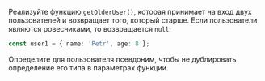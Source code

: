 
Реализуйте функцию `getOlderUser()`, которая принимает на вход двух пользователей и возвращает того, который старше. Если пользователи являются ровесниками, то возвращается `null`:

```typescript
const user1 = { name: 'Petr', age: 8 };
```

Определите для пользователя псевдоним, чтобы не дублировать определение его типа в параметрах функции.
